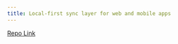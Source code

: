 ```yaml
---
title: Local-first sync layer for web and mobile apps
---
```


[Repo Link](https://github.com/electric-sql/electric)
